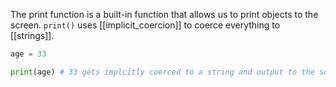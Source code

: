 The print function is a built-in function that allows us to print objects to the screen. `print()` uses [[implicit_coercion]] to coerce everything to [[strings]].

```python
age = 33

print(age) # 33 gets implcitly coerced to a string and output to the screen
```